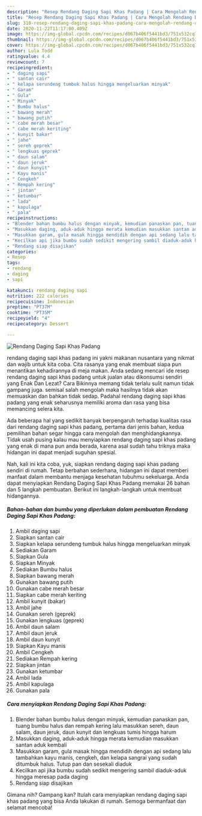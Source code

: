 ```yaml
---
description: "Resep Rendang Daging Sapi Khas Padang | Cara Mengolah Rendang Daging Sapi Khas Padang Yang Paling Enak"
title: "Resep Rendang Daging Sapi Khas Padang | Cara Mengolah Rendang Daging Sapi Khas Padang Yang Paling Enak"
slug: 310-resep-rendang-daging-sapi-khas-padang-cara-mengolah-rendang-daging-sapi-khas-padang-yang-paling-enak
date: 2020-11-22T11:17:00.409Z
image: https://img-global.cpcdn.com/recipes/d067b406f5441bd3/751x532cq70/rendang-daging-sapi-khas-padang-foto-resep-utama.jpg
thumbnail: https://img-global.cpcdn.com/recipes/d067b406f5441bd3/751x532cq70/rendang-daging-sapi-khas-padang-foto-resep-utama.jpg
cover: https://img-global.cpcdn.com/recipes/d067b406f5441bd3/751x532cq70/rendang-daging-sapi-khas-padang-foto-resep-utama.jpg
author: Lula Todd
ratingvalue: 4.4
reviewcount: 7
recipeingredient:
- " daging sapi"
- " santan cair"
- " kelapa serundeng tumbuk halus hingga mengeluarkan minyak"
- " Garam"
- " Gula"
- " Minyak"
- " Bumbu halus"
- " bawang merah"
- " bawang putih"
- " cabe merah besar"
- " cabe merah keriting"
- " kunyit bakar"
- " jahe"
- " sereh geprek"
- " lengkuas geprek"
- " daun salam"
- " daun jeruk"
- " daun kunyit"
- " Kayu manis"
- " Cengkeh"
- " Rempah kering"
- " jintan"
- " ketumbar"
- " lada"
- " kapulaga"
- " pala"
recipeinstructions:
- "Blender bahan bumbu halus dengan minyak, kemudian panaskan pan, tuang bumbu halus dan rempah kering lalu masukkan sereh, daun salam, daun jeruk, daun kunyit dan lengkuas tumis hingga harum"
- "Masukkan daging, aduk-aduk hingga merata kemudian masukkan santan aduk kembali"
- "Masukkan garam, gula masak hingga mendidih dengan api sedang lalu tambahkan kayu manis, cengkeh, dan kelapa sangrai yang sudah ditumbuk halus. Tutup pan dan sesekali diaduk"
- "Kecilkan api jika bumbu sudah sedikit mengering sambil diaduk-aduk hingga meresap pada daging"
- "Rendang siap disajikan"
categories:
- Resep
tags:
- rendang
- daging
- sapi

katakunci: rendang daging sapi 
nutrition: 222 calories
recipecuisine: Indonesian
preptime: "PT37M"
cooktime: "PT35M"
recipeyield: "4"
recipecategory: Dessert

---
```



![Rendang Daging Sapi Khas Padang](https://img-global.cpcdn.com/recipes/d067b406f5441bd3/751x532cq70/rendang-daging-sapi-khas-padang-foto-resep-utama.jpg)


rendang daging sapi khas padang ini yakni makanan nusantara yang nikmat dan wajib untuk kita coba. Cita rasanya yang enak membuat siapa pun menantikan kehadirannya di meja makan.
Anda sedang mencari ide resep rendang daging sapi khas padang untuk jualan atau dikonsumsi sendiri yang Enak Dan Lezat? Cara Bikinnya memang tidak terlalu sulit namun tidak gampang juga. semisal salah mengolah maka hasilnya tidak akan memuaskan dan bahkan tidak sedap. Padahal rendang daging sapi khas padang yang enak seharusnya memiliki aroma dan rasa yang bisa memancing selera kita.



Ada beberapa hal yang sedikit banyak berpengaruh terhadap kualitas rasa dari rendang daging sapi khas padang, pertama dari jenis bahan, kedua pemilihan bahan segar hingga cara mengolah dan menghidangkannya. Tidak usah pusing kalau mau menyiapkan rendang daging sapi khas padang yang enak di mana pun anda berada, karena asal sudah tahu triknya maka hidangan ini dapat menjadi suguhan spesial.


Nah, kali ini kita coba, yuk, siapkan rendang daging sapi khas padang sendiri di rumah. Tetap berbahan sederhana, hidangan ini dapat memberi manfaat dalam membantu menjaga kesehatan tubuhmu sekeluarga. Anda dapat menyiapkan Rendang Daging Sapi Khas Padang memakai 26 bahan dan 5 langkah pembuatan. Berikut ini langkah-langkah untuk membuat hidangannya.

<!--inarticleads1-->

##### Bahan-bahan dan bumbu yang diperlukan dalam pembuatan Rendang Daging Sapi Khas Padang:

1. Ambil  daging sapi
1. Siapkan  santan cair
1. Siapkan  kelapa serundeng tumbuk halus hingga mengeluarkan minyak
1. Sediakan  Garam
1. Siapkan  Gula
1. Siapkan  Minyak
1. Sediakan  Bumbu halus
1. Siapkan  bawang merah
1. Gunakan  bawang putih
1. Gunakan  cabe merah besar
1. Siapkan  cabe merah keriting
1. Ambil  kunyit (bakar)
1. Ambil  jahe
1. Gunakan  sereh (geprek)
1. Gunakan  lengkuas (geprek)
1. Ambil  daun salam
1. Ambil  daun jeruk
1. Ambil  daun kunyit
1. Siapkan  Kayu manis
1. Ambil  Cengkeh
1. Sediakan  Rempah kering
1. Siapkan  jintan
1. Gunakan  ketumbar
1. Ambil  lada
1. Ambil  kapulaga
1. Gunakan  pala




<!--inarticleads2-->

##### Cara menyiapkan Rendang Daging Sapi Khas Padang:

1. Blender bahan bumbu halus dengan minyak, kemudian panaskan pan, tuang bumbu halus dan rempah kering lalu masukkan sereh, daun salam, daun jeruk, daun kunyit dan lengkuas tumis hingga harum
1. Masukkan daging, aduk-aduk hingga merata kemudian masukkan santan aduk kembali
1. Masukkan garam, gula masak hingga mendidih dengan api sedang lalu tambahkan kayu manis, cengkeh, dan kelapa sangrai yang sudah ditumbuk halus. Tutup pan dan sesekali diaduk
1. Kecilkan api jika bumbu sudah sedikit mengering sambil diaduk-aduk hingga meresap pada daging
1. Rendang siap disajikan




Gimana nih? Gampang kan? Itulah cara menyiapkan rendang daging sapi khas padang yang bisa Anda lakukan di rumah. Semoga bermanfaat dan selamat mencoba!
